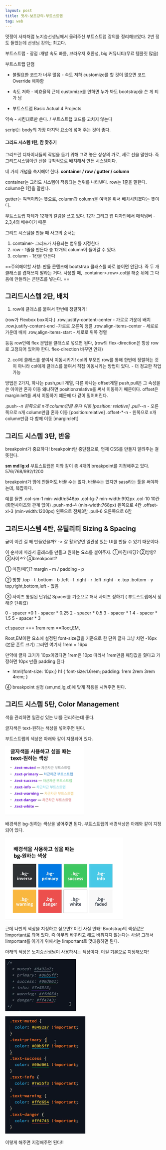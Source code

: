 ```yaml
---
layout: post
title: 멋사-보조강의-부트스트랩
tag: web
---
```


멋쟁이 사자처럼 노지승선생님께서 올려주신 부트스트랩 강의를 정리해보았다. 2번 정도 들었는데 선생님 강의;; 최고다.

부트스트랩 - 장점 :개발 속도 빠름, 브라우저 호환성, big 커뮤니티(무료 템플릿 많음)

부트스트랩 단점
- 불필요한 코드가 너무 많음 - 속도 저하
customize를 할 것이 많으면 코드 Override 해야함 

- 속도 저하 - 비효율적
근데 customize를 안하면 누가 봐도 bootstrap을 쓴 게 티가 남

- 부트스트랩 Basic 
Actual 4 Projects

약속 - 시킨대로만 쓴다. / 부트스트랩 코드를 고치지 않는다

script는 body의 가장 마지막 요소에 넣어 주는 것이 좋다.

#### 그리드 시스템 1탄, 칸 맞추기
그리드란 디자이너들의 작업을 돕기 위해 그려 놓은 상상의 가로, 세로 선을 말한다. 즉 그리드시스템이란 선을 규칙적으로 배치해서 만든 시스템이다.

네 가지 개념을 숙지해야 한다.
**container / row / gutter / column**

container는 그리드 시스템이 적용되는 범위를 나타낸다.
row는 1줄을 말한다. column은 1칸을 말한다.

gutter는 여백이라는 뜻으로, column과 column을 여백을 줘서 배치시키겠다는 뜻이다. 

부트스트랩 자체가 12개의 칼럼을 쓰고 있다. 12가 그리고 웹 디자인에서 매직넘버 - 2,3,4의 배수이기 때문

그리드 시스템을 만들 때 사고의 순서는
1. container- 그리드가 사용되는 범위를 지정한다
2. row - 1줄을 만든다 총 12개의 column이 들어갈 수 있다.
3. column - 1칸을 만든다

==주의해야할 사항: 만들 콘텐츠에 bootstrap 클래스를 바로 붙이면 안된다. 즉 두 개 클래스를 겹쳐쓰지 말라는 거다.
사용할 때, .container>.row>.col을 해준 뒤에 그 다음에 만들려는 콘텐츠를 넣는다.  ==

## 그리드시스템 2탄, 배치
1. row에 클래스를 붙여서 한번에 정렬하기!

(row가 Flexbox box이다.) 
.row.justify-content-center - 가로로 가운데 배치
.row.justify-content-end -가로로 오른쪽 정렬
.row.align-items-center - 세로로 가운데 배치
.row,align-items-start - 세로로 위쪽 정렬

등등 row안에 flex 문법을 클래스로 넣으면 된다,
(row의 flex-direction은 항상 row로 고정되어 있어야 한다. flex-direction 바꾸면 안돼)

2. col에 클래스를 붙여서 이동시키기!
col의 부모인 row를 통해 한번에 정렬하는 것이 아니라 col에게 클래스를 붙여서 직접 이동시키는 방법이 있다. - 더 정교한 작업 가능

방법은 2가지, 하나는 push,pull 계열, 다른 하나는 offset계열
push,pull은 그 속성을 쓴 아이만 혼자 이동 왜냐하면 position:relative를 써서 이동하기 때문이다. 
offset은 margin:left를 써서 이동하기 떄문에 다 같이 밀어버린다.

.push-*-n 왼쪽으로 n개 column만큼 혼자 이동 [position: relative]
.pull-*-n - 오른쪽으로 n개 column만큼 혼자 이동 [position:relative]
.offset-*-n - 왼쪽으로 n개 column만큼 다 함께 이동 [margin:left] 

## 그리드 시스템 3탄, 반응
 breakpoint가 중요하다! breakpoint란 중단점으로, 언제 CSS를 만들지 알려주는 걸 뜻한다.
 
**sm md lg xl** 부트스트랩은 이와 같이 총 4개의 breakpoint를 지정해주고 있다.
576/768/992/1200

breakpoint가 맘에 안들어도 바꿀 수는 없다. 바꿀수는 있지만 sass라는 툴을 써야하는데, 복잡하다.

예를 들면
.col-sm-1 min-width:546px
.col-lg-7 min-width:992px
.col-10 10칸(화면사이즈와 관계 없이)
.push-md-4 (min-width:768px) 왼쪽으로 4칸
.offset-xl-3 (min-width:1200px) 왼쪽으로 전체3칸
.pull-6 오른쪽으로 6칸


## 그리드시스템 4탄, 유틸리티 Sizing & Spacing
 굳이 이런 걸 왜 만들었을까? -> 잘 활요앟면 일관성 있는 UI를 만들 수 있기 때문이다.
 
 이 순서에 따라서 클래스를 만들고 원하는 요소를 붙여주자.
 ①마진/패딩? ②방향? ③사이즈? ④breakpoint?

① 마진/패딩?
margin - m / padding - p
 
② 방향
.top - t
.bottom - b
.left - l
.right - r
.left .right - x
.top .bottom - y
top,right,bottom,left -  없음

③ 사이즈
통일된 단위값 Spacer를 기준으로 해서 사이즈 정하기 ( 부트스트랩에서 정해준 단위값)

0 - spacer *0
1 - spacer * 0.25
2 - spacer * 0.5
3 - spacer * 1
4 - spacer * 1.5
5 - spacer * 3

cf.spacer === 1rem
rem ==Root,EM,

Root,EM이란 <html> 요소에 설정된 font-size값을 기준으로 한 단위
글자 그냥 치면 -16px (본문 폰트 크기) 그러면 여기서 1rem = 16px

만약에 글자 크기가 10px이였다면 1rem은 10px 따라서 1rem만큼 패딩값을 줬다고 가정하면 10px 만큼 padding 된다 

+ html{font-size: 10px;}
h1 {
 font-size:1.6rem;
 padding: 1rem 2rem 3rem 4rem; 
}

④ breakpoint 설정
(sm,md,lg,xl)에 맞게 적용을 시켜주면 된다.


## 그리드 시스템 5탄, Color Management

색을 관리하면 일관성 있는 UI를 관리하는데 좋다.

글자색은 text-원하는 색상을 넣어주면 된다.

부트스트랩의 색상은 아래와 같이 지정되어 있다.

![부트스트랩색상.png](https://github.com/scarletbreeze/scarletbreeze.github.io/blob/master/images/%EB%B6%80%ED%8A%B8%EC%8A%A4%ED%8A%B8%EB%9E%A9%EC%83%89%EC%83%81.png?raw=true)

배경색은 bg-원하는 색상을 넣어주면 된다.
부트스트랩의 배경색상은 아래와 같이 지정되어 있다.

![부트스트랩배경색상.png](https://github.com/scarletbreeze/scarletbreeze.github.io/blob/master/images/%EB%B6%80%ED%8A%B8%EC%8A%A4%ED%8A%B8%EB%9E%A9%EB%B0%B0%EA%B2%BD%EC%83%89%EC%83%81.png?raw=true)

근데 나만의 색상을 지정하고 싶으면? 이건 사실 안돼!
Bootstrap의 색상값은 !important로 되어 있다. 즉 아무리 바꾸려고 해도 바꿔지지 않는다는 사실! 
그래서 !important를 이기기 위해서는 !important로 맞대응하면 된다.

아래의 색상은 노지승선생님이 사용하시는 색상이다. 이걸 기본으로 지정해보자!

![나만의 색상코드.png](https://github.com/scarletbreeze/scarletbreeze.github.io/blob/master/images/%EB%82%98%EB%A7%8C%EC%9D%98%20%EC%83%89%EC%83%81%EC%BD%94%EB%93%9C.png?raw=trueg)


![나만의 색상코드2.png](https://github.com/scarletbreeze/scarletbreeze.github.io/blob/master/images/%EB%82%98%EB%A7%8C%EC%9D%98%20%EC%83%89%EC%83%81%EC%BD%94%EB%93%9C2.png?raw=true)

이렇게 해주면 지정해주면 된다!!

